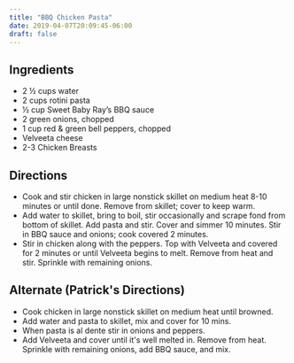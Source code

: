```yaml
---
title: "BBQ Chicken Pasta"
date: 2019-04-07T20:09:45-06:00
draft: false
---
```


## Ingredients
- 2 ½ cups water
- 2 cups rotini pasta
- ½ cup Sweet Baby Ray’s BBQ sauce
- 2 green onions, chopped
- 1 cup red & green bell peppers, chopped
- Velveeta cheese
- 2-3 Chicken Breasts

## Directions
- Cook and stir chicken in large nonstick skillet on medium heat 8-10 minutes or until done. Remove from skillet; cover to keep warm.
- Add water to skillet, bring to boil, stir occasionally and scrape fond from bottom of skillet. Add pasta and stir. Cover and simmer 10 minutes. Stir in BBQ sauce and onions; cook covered 2 minutes.
- Stir in chicken along with the peppers. Top with Velveeta and covered for 2 minutes or until Velveeta begins to melt. Remove from heat and stir. Sprinkle with remaining onions.

## Alternate (Patrick's Directions)

- Cook chicken in large nonstick skillet on medium heat until browned.
- Add water and pasta to skillet, mix and cover for 10 mins.
- When pasta is al dente stir in onions and peppers.
- Add Velveeta and cover until it's well melted in. Remove from heat. Sprinkle with remaining onions, add BBQ sauce, and mix.
